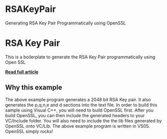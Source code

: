 # RSAKeyPair
Generating RSA Key Pair Programmatically using OpenSSL

# RSA Key Pair
This is a boilerplate to generate the RSA Key Pair programmatically using Open SSL

[**Read full article**](https://sudhirmurthy.blogspot.com/2008/06/generating-rsa-key-pair.html)

## Why this example

The above example program generates a 2048 bit RSA Key pair. It also generates the p,q,n,e and d sections into the text file. In order to build this sample using Visual C++, you will need to build OpenSSL first. After you build OpenSSL, you can then include the generated headers to your VC/Include folder. You will also need to include the the lib files generated by OpenSSL onto VC/Lib. The above example program is written in VS05. OpenSSL simply rocks!
